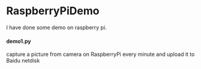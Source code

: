 # RaspberryPiDemo
I have done some demo on raspberry pi.

#### demo1.py 
  capture a picture from camera on RaspberryPi every minute and upload it to Baidu netdisk
